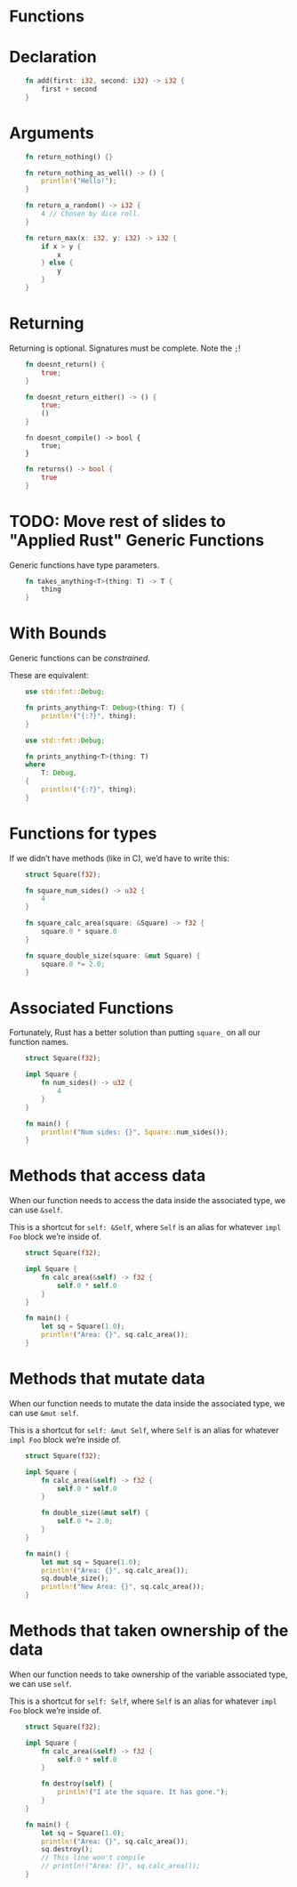 # Functions

Declaration
===========
```rust
    fn add(first: i32, second: i32) -> i32 {
        first + second
    }
```
Arguments
=========

```rust
    fn return_nothing() {}

    fn return_nothing_as_well() -> () {
        println!("Hello!");
    }

    fn return_a_random() -> i32 {
        4 // Chosen by dice roll.
    }

    fn return_max(x: i32, y: i32) -> i32 {
        if x > y {
            x
        } else {
            y
        }
    }
```

Returning
=========

Returning is optional. Signatures must be complete. Note the `;`!
```rust
    fn doesnt_return() {
        true;
    }

    fn doesnt_return_either() -> () {
        true;
        ()
    }
```

```rust,does_not_compile,ignore
    fn doesnt_compile() -> bool {
        true;
    }
```

```rust
    fn returns() -> bool {
        true
    }
```

TODO: Move rest of slides to "Applied Rust"
Generic Functions
=================

Generic functions have type parameters.
```rust
    fn takes_anything<T>(thing: T) -> T {
        thing
    }
```
With Bounds
===========

Generic functions can be *constrained*.

These are equivalent:

```rust
    use std::fmt::Debug;

    fn prints_anything<T: Debug>(thing: T) {
        println!("{:?}", thing);
    }
```

```rust
    use std::fmt::Debug;

    fn prints_anything<T>(thing: T)
    where
        T: Debug,
    {
        println!("{:?}", thing);
    }
```
Functions for types
===================

If we didn’t have methods (like in C), we’d have to write this:

```rust
    struct Square(f32);

    fn square_num_sides() -> u32 {
        4
    }

    fn square_calc_area(square: &Square) -> f32 {
        square.0 * square.0
    }

    fn square_double_size(square: &mut Square) {
        square.0 *= 2.0;
    }
```
Associated Functions
====================

Fortunately, Rust has a better solution than putting `square_` on all
our function names.

```rust
    struct Square(f32);

    impl Square {
        fn num_sides() -> u32 {
            4
        }
    }

    fn main() {
        println!("Num sides: {}", Square::num_sides());
    }
```
Methods that access data
========================

When our function needs to access the data inside the associated type,
we can use `&self`.

This is a shortcut for `self: &Self`, where `Self` is an alias for
whatever `impl Foo` block we’re inside of.

```rust
    struct Square(f32);

    impl Square {
        fn calc_area(&self) -> f32 {
            self.0 * self.0
        }
    }

    fn main() {
        let sq = Square(1.0);
        println!("Area: {}", sq.calc_area());
    }
```
Methods that mutate data
========================

When our function needs to mutate the data inside the associated type,
we can use `&mut self`.

This is a shortcut for `self: &mut Self`, where `Self` is an alias for
whatever `impl Foo` block we’re inside of.

```rust
    struct Square(f32);

    impl Square {
        fn calc_area(&self) -> f32 {
            self.0 * self.0
        }

        fn double_size(&mut self) {
            self.0 *= 2.0;
        }
    }

    fn main() {
        let mut sq = Square(1.0);
        println!("Area: {}", sq.calc_area());
        sq.double_size();
        println!("New Area: {}", sq.calc_area());
    }
```
Methods that taken ownership of the data
========================================

When our function needs to take ownership of the variable associated
type, we can use `self`.

This is a shortcut for `self: Self`, where `Self` is an alias for
whatever `impl Foo` block we’re inside of.

```rust
    struct Square(f32);

    impl Square {
        fn calc_area(&self) -> f32 {
            self.0 * self.0
        }

        fn destroy(self) {
            println!("I ate the square. It has gone.");
        }
    }

    fn main() {
        let sq = Square(1.0);
        println!("Area: {}", sq.calc_area());
        sq.destroy();
        // This line won't compile
        // println!("Area: {}", sq.calc_area());
    }
```
